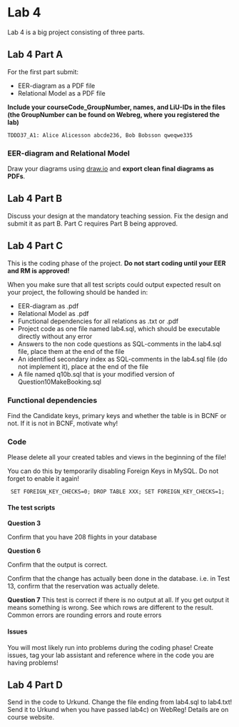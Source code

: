 # Lab 4 

Lab 4 is a big project consisting of three parts. 

## Lab 4 Part A
For the first part submit:

* EER-diagram as a PDF file
* Relational Model as a PDF file
<!-- * Functional dependencies for all relations as .txt or .pdf -->

**Include your courseCode_GroupNumber, names, and LiU-IDs in the files (the GroupNumber can be found on Webreg, where you registered the lab)**

`TDDD37_A1:
Alice Alicesson abcde236, Bob Bobsson qweqwe335`

### EER-diagram and Relational Model
Draw your diagrams using [draw.io](https://draw.io) and **export clean final diagrams as PDFs**.

## Lab 4 Part B
Discuss your design at the mandatory teaching session. 
Fix the design and submit it as part B. Part C requires Part B being approved.

## Lab 4 Part C
This is the coding phase of the project. **Do not start coding until your EER and RM is approved!**

When you make sure that all test scripts could output expected result on your project, the following should be handed in: 

* EER-diagram as .pdf
* Relational Model as .pdf
* Functional dependencies for all relations as .txt or .pdf
* Project code as one file named lab4.sql, which should be executable directly without any error
* Answers to the non code questions as SQL-comments in the lab4.sql file, place them at the end of the file
* An identified secondary index as SQL-comments in the lab4.sql file (do not implement it), place at the end of the file
* A file named q10b.sql that is your modified version of Question10MakeBooking.sql

### Functional dependencies 
Find the Candidate keys, primary keys and whether the table is in BCNF or not. If it is not in BCNF, motivate why! 


### Code
Please delete all your created tables and views in the beginning of the file!

You can do this by temporarily disabling Foreign Keys in MySQL. Do not forget to enable it again!

`
SET FOREIGN_KEY_CHECKS=0;
DROP TABLE XXX;
SET FOREIGN_KEY_CHECKS=1;`

#### The test scripts

**Question 3** 

Confirm that you have 208 flights in your database


**Question 6**

Confirm that the output is correct. 

Confirm that the change has actually been done in the database. i.e. in Test 13, confirm that the reservation was actually delete. 


**Question 7**
This test is correct if there is no output at all. If you get output it means something is wrong. See which rows are different to the result. 
Common errors are rounding errors and route errors


#### Issues
You will most likely run into problems during the coding phase! Create issues, tag your lab assistant and reference where in the code you are having problems! 

## Lab 4 Part D
Send in the code to Urkund. Change the file ending from lab4.sql to lab4.txt! Send it to Urkund when you have passed lab4c) on WebReg! Details are on course website.


